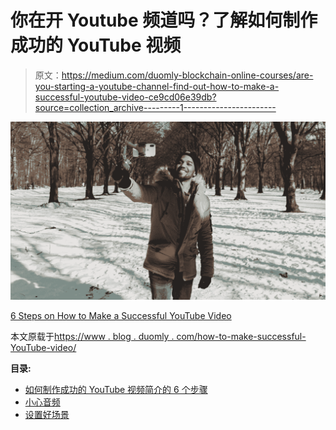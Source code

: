 # 你在开 Youtube 频道吗？了解如何制作成功的 YouTube 视频

> 原文：<https://medium.com/duomly-blockchain-online-courses/are-you-starting-a-youtube-channel-find-out-how-to-make-a-successful-youtube-video-ce9cd06e39db?source=collection_archive---------1----------------------->

![](img/072eff74ce977fd9d44553e1c75aeef1.png)

[6 Steps on How to Make a Successful YouTube Video](https://www.blog.duomly.com/how-to-make-successful-youtube-video/)

本文原载于[https://www . blog . duomly . com/how-to-make-successful-YouTube-video/](https://www.blog.duomly.com/how-to-make-successful-youtube-video/)

**目录:**

*   [如何制作成功的 YouTube 视频简介的 6 个步骤](https://www.blog.duomly.com/how-to-make-successful-youtube-video/#6-steps-on-how-to-make-a-successful-youtube-video-intro)
*   [小心音频](https://www.blog.duomly.com/how-to-make-successful-youtube-video/#take-care-about-the-audio)
*   [设置好场景](https://www.blog.duomly.com/how-to-make-successful-youtube-video/#set-a-nice-scene)